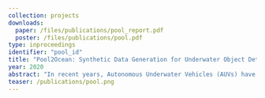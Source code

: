 ```yaml
---
collection: projects
downloads:
  paper: /files/publications/pool_report.pdf
  poster: /files/publications/pool.pdf
type: inproceedings
identifier: "pool_id"
title: "Pool2Ocean: Synthetic Data Generation for Underwater Object Detection Using CycleGAN"
year: 2020
abstract: "In recent years, Autonomous Underwater Vehicles (AUVs) have been in the forefront of oceanic research and exploration. Since some of these AUVs depend on visual input to move, interact with the environment, and communicate, it is important for them to make accurate generalizations about their visual observations. To better equip these AUVs to perform well, it is necessary for them to have an object detection architecture that is sufficiently trained to safely operate in the real world. Unfortunately, collecting enough underwater imagery to properly train the detection model is often time consuming, expensive, and hazardous for both the humans and robots involved. Inspired by this problem, this research seeks to explore a more accessible method of data augmentation, through the intersection of deep learning and synthetic data generation, to improve underwater robot-to-robot detection."
teaser: /publications/pool.png
---
```

